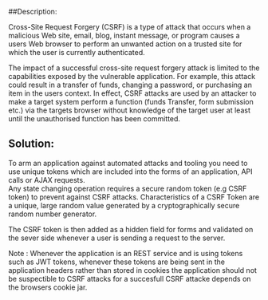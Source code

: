 ##Description:

Cross-Site Request Forgery (CSRF) is a type of attack that occurs when a malicious Web site,
email, blog, instant message, or program causes a users Web browser to perform an unwanted
action on a trusted site for which the user is currently authenticated.

The impact of a successful cross-site request forgery attack is limited to the
capabilities exposed by the vulnerable application. For example, this attack could result
in a transfer of funds, changing a password, or purchasing an item in the users context.
In effect, CSRF attacks are used by an attacker to make a target system perform a
function (funds Transfer, form submission etc.) via the targets browser without
knowledge of the target user at least until the unauthorised function has been committed.

## Solution:

To arm an application against automated attacks and tooling you need to use unique tokens
which are included into the forms of an application, API calls or AJAX requests.  
Any state changing operation requires a secure random token (e.g CSRF token) to prevent
against CSRF attacks. Characteristics of a CSRF Token are a unique, large random
value generated by a cryptographically secure random number generator.

The CSRF token is then added as a hidden field for forms and validated on the sever side whenever
a user is sending a request to the server.

Note :
Whenever the application is an REST service and is using tokens such as JWT tokens, whenever these tokens are being sent
in the application headers rather than stored in cookies the application should not be suspectible to CSRF attacks for a succesfull CSRF attacke depends on the browsers cookie jar.
